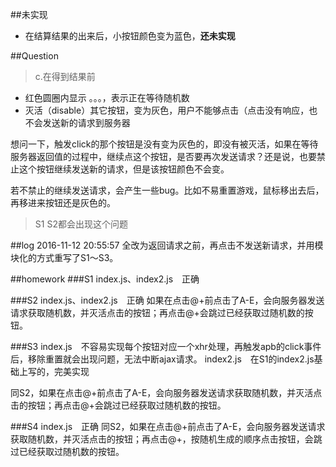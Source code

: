##未实现
* 在结算结果的出来后，小按钮颜色变为蓝色，**还未实现**

##Question

> c.在得到结果前
* 红色圆圈内显示 。。。，表示正在等待随机数
* 灭活（disable）其它按钮，变为灰色，用户不能够点击（点击没有响应，也不会发送新的请求到服务器

想问一下，触发click的那个按钮是没有变为灰色的，即没有被灭活，如果在等待服务器返回值的过程中，继续点这个按钮，是否要再次发送请求？还是说，也要禁止这个按钮继续发送新的请求，但是该按钮颜色不会变。

若不禁止的继续发送请求，会产生一些bug。比如不易重置游戏，鼠标移出去后，再移进来按钮还是灰色的。
> S1 S2都会出现这个问题

##log
2016-11-12 20:55:57 全改为返回请求之前，再点击不发送新请求，并用模块化的方式重写了S1～S3。

##homework
###S1
index.js、index2.js　正确

###S2
index.js、index2.js　正确
如果在点击@+前点击了A-E，会向服务器发送请求获取随机数，并灭活点击的按钮；再点击@+会跳过已经获取过随机数的按钮。

###S3
index.js　不容易实现每个按钮对应一个xhr处理，再触发apb的click事件后，移除重置就会出现问题，无法中断ajax请求。
index2.js　在S1的index2.js基础上写的，完美实现

同S2，如果在点击@+前点击了A-E，会向服务器发送请求获取随机数，并灭活点击的按钮；再点击@+会跳过已经获取过随机数的按钮。

###S4
index.js　正确
同S2，如果在点击@+前点击了A-E，会向服务器发送请求获取随机数，并灭活点击的按钮；再点击@+，按随机生成的顺序点击按钮，会跳过已经获取过随机数的按钮。